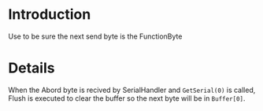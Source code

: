 # Introduction #

Use to be sure the next send byte is the FunctionByte


# Details #

When the Abord byte is recived by SerialHandler and `GetSerial(0)` is called, Flush is executed to clear the buffer so the next byte will be in `Buffer[0]`.